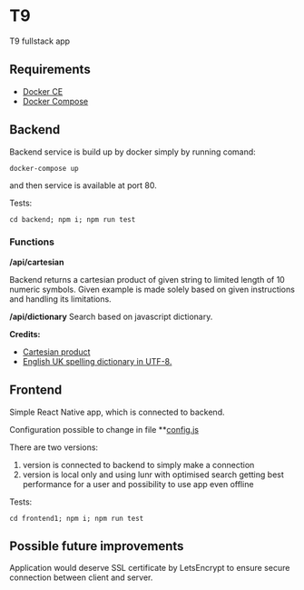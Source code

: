 # T9
T9 fullstack app

## Requirements

- [Docker CE](https://docs.docker.com/install/)
- [Docker Compose](https://docs.docker.com/compose/install/)

## Backend
Backend service is build up by docker simply by running comand:

```
docker-compose up
```

and then service is available at port 80.

Tests:

```
cd backend; npm i; npm run test
```


### Functions

**/api/cartesian**

Backend returns a cartesian product of given string to limited length of 10 numeric symbols.
Given example is made solely based on given instructions and handling its limitations.

**/api/dictionary**
Search based on javascript dictionary.

**Credits:**

- [Cartesian product](https://eddmann.com/posts/cartesian-product-in-javascript/)
- [English UK spelling dictionary in UTF-8.](https://github.com/wooorm/dictionaries/tree/master/dictionaries/en-GB)


## Frontend
Simple React Native app, which is connected to backend.

Configuration possible to change in file **[config.js]()

There are two versions:

1. version is connected to backend to simply make a connection
2. version is local only and using lunr with optimised search getting best performance for a user and possibility to use app even offline

Tests:

```
cd frontend1; npm i; npm run test
```


## Possible future improvements

Application would deserve SSL certificate by LetsEncrypt to ensure secure connection between client and server.